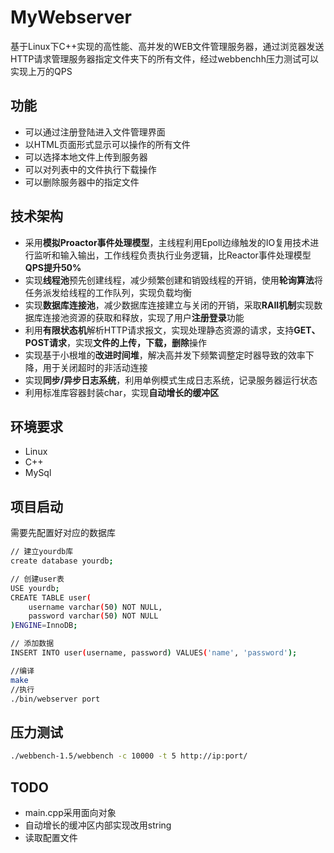 # MyWebserver
基于Linux下C++实现的高性能、高并发的WEB文件管理服务器，通过浏览器发送HTTP请求管理服务器指定文件夹下的所有文件，经过webbenchh压力测试可以实现上万的QPS

## 功能
- 可以通过注册登陆进入文件管理界面
- 以HTML页面形式显示可以操作的所有文件
- 可以选择本地文件上传到服务器
- 可以对列表中的文件执行下载操作
- 可以删除服务器中的指定文件

## 技术架构
* 采用**模拟Proactor事件处理模型**，主线程利用Epoll边缘触发的IO复用技术进行监听和输入输出，工作线程负责执行业务逻辑，比Reactor事件处理模型**QPS提升50%**
* 实现**线程池**预先创建线程，减少频繁创建和销毁线程的开销，使用**轮询算法**将任务派发给线程的工作队列，实现负载均衡
* 实现**数据库连接池**，减少数据库连接建立与关闭的开销，采取**RAII机制**实现数据库连接池资源的获取和释放，实现了用户**注册登录**功能
* 利用**有限状态机**解析HTTP请求报文，实现处理静态资源的请求，支持**GET、POST请求**，实现**文件的上传，下载，删除**操作
* 实现基于小根堆的**改进时间堆**，解决高并发下频繁调整定时器导致的效率下降，用于关闭超时的非活动连接
* 实现**同步/异步日志系统**，利用单例模式生成日志系统，记录服务器运行状态
* 利用标准库容器封装char，实现**自动增长的缓冲区**

## 环境要求
* Linux
* C++
* MySql

## 项目启动
需要先配置好对应的数据库
```bash
// 建立yourdb库
create database yourdb;

// 创建user表
USE yourdb;
CREATE TABLE user(
    username varchar(50) NOT NULL,
    password varchar(50) NOT NULL
)ENGINE=InnoDB;

// 添加数据
INSERT INTO user(username, password) VALUES('name', 'password');
```

```bash
//编译
make
//执行
./bin/webserver port
```

## 压力测试
```bash
./webbench-1.5/webbench -c 10000 -t 5 http://ip:port/
```

## TODO
* main.cpp采用面向对象
* 自动增长的缓冲区内部实现改用string
* 读取配置文件

